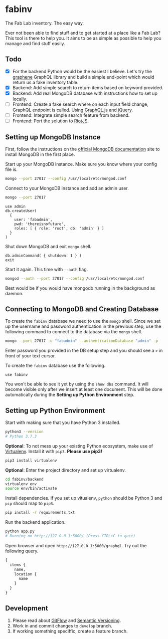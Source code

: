 # fabinv

The Fab Lab inventory. The easy way. 

Ever not been able to find stuff and to get started at a place like a Fab Lab? This tool is there to help you. It aims to be as simple as possible to help you manage and find stuff easily.

## Todo

- [x] For the backend Python would be the easiest I believe. Let's try the [graphene](https://github.com/graphql-python/graphene) GraphQL library and build a simple end-point which would return us a fake inventory table.
- [x] Backend: Add simple search to return items based on keyword provided.
- [x] Backend: Add real MongoDB database with instructions how to set up locally.
- [ ] Frontend: Create a fake search where on each input field change, GraphQL endpoint is called. Using [GraphQL.js](https://github.com/f/graphql.js) and [jQuery](https://jquery.com/).
- [ ] Frontend: Integrate simple search feature from backend. 
- [ ] Frontend: Port the solution to [RiotJS](https://riot.js.org/).

## Setting up MongoDB Instance

First, follow the instructions on the [official MongoDB documentation](https://docs.mongodb.com/manual/installation/) site to install MongoDB in the first place.

Start up your MongoDB instance. Make sure you know where your config file is.

```bash
mongo --port 27017 --config /usr/local/etc/mongod.conf
```

Connect to your MongoDB instance and add an admin user.

```bash
mongo --port 27017
```

```mongo
use admin
db.createUser(
  {
    user: 'fabadmin',
    pwd: 'thereisnofuture',
    roles: [ { role: 'root', db: 'admin' } ]
  }
)
```

Shut down MongoDB and exit `mongo` shell.

```mongo
db.adminCommand( { shutdown: 1 } )
exit
```

Start it again. This time with `--auth` flag.

```bash
mongod --auth --port 27017 --config /usr/local/etc/mongod.conf
```

Best would be if you would have mongodb running in the background as daemon. 

## Connecting to MongoDB and Creating Database

To create the `fabinv` database we need to use the `mongo` shell. Since we set up the username and password authentication in the previous step, use the following command to connect to the database via the `mongo` shell.

```bash
mongo --port 27017 -u "fabadmin" --authenticationDatabase "admin" -p
```

Enter password you provided in the DB setup step and you should see a `>` in front of your text cursor.

To create the `fabinv` database use the following.

```mongo
use fabinv
```

You won't be able to see it yet by using the `show dbs` command. It will become visible only after we insert at least one document. This will be done automatically during the **Setting up Python Environment** step.


## Setting up Python Environment

Start with making sure that you have Python 3 installed. 

```bash
python3 --version
# Python 3.7.3
```

**Optional**: To not mess up your existing Python ecosystem, make use of [Virtualenv](https://virtualenv.pypa.io/en/latest/). Install it with `pip3`. **Please use pip3!**

```bash
pip3 install virtualenv
```

**Optional**: Enter the project directory and set up virtualenv.

```bash
cd fabinv/backend
virtualenv env
source env/bin/activate
```

Install dependencies. If you set up vitualenv, `python` should be Python 3 and `pip` should map to `pip3`.

```bash
pip install -r requirements.txt
```

Run the backend application.

```bash
python app.py
# Running on http://127.0.0.1:5000/ (Press CTRL+C to quit)
```

Open browser and open `http://127.0.0.1:5000/graphql`. Try out the following query.

```graphql
{ 
  items {
    name,
    location {
      name
    } 
  }
}
```

## Development

1. Please read about [GitFlow](https://www.atlassian.com/git/tutorials/comparing-workflows/gitflow-workflow) and [Semantic Versioning](https://semver.org/). 
2. Work in and commit changes to `develop` branch. 
3. If working something speciffic, create a feature branch.
